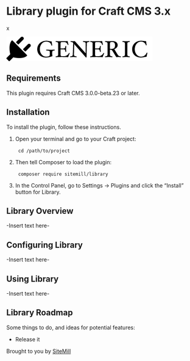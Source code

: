 # Library plugin for Craft CMS 3.x

x

![Screenshot](resources/img/plugin-logo.png)

## Requirements

This plugin requires Craft CMS 3.0.0-beta.23 or later.

## Installation

To install the plugin, follow these instructions.

1. Open your terminal and go to your Craft project:

        cd /path/to/project

2. Then tell Composer to load the plugin:

        composer require sitemill/library

3. In the Control Panel, go to Settings → Plugins and click the “Install” button for Library.

## Library Overview

-Insert text here-

## Configuring Library

-Insert text here-

## Using Library

-Insert text here-

## Library Roadmap

Some things to do, and ideas for potential features:

* Release it

Brought to you by [SiteMill](https://sitemill.co)
